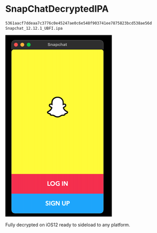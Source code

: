 # SnapChatDecryptedIPA
```
5361aacf7ddeaa7c3776c0e45247ae0c6e548f903741ee7875823bcd538ae56d  Snapchat_12.12.1_UBFI.ipa
```
![SnapChat](snapchat.png)

Fully decrypted on iOS12 ready to sideload to any platform.
